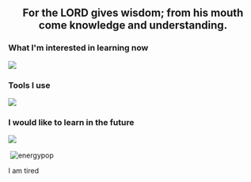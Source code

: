 <h2 align="center">For the LORD gives wisdom; from his mouth come knowledge and understanding. </h2>
<h3 align="left">What I'm interested in learning now</h3>
<p align="left">
      <img src="https://skillicons.dev/icons?i=html,css,js,ts,angular,mysql,nodejs,cs,dotnet" />
</p>

<h3 align="left">Tools I use</h3>
<p align="left">
      <img src="https://skillicons.dev/icons?i=windows,vscode,discord,git,github" />
</p>

<h3 align="left">I would like to learn in the future</h3>
<p align="left">
            <img src="https://skillicons.dev/icons?i=java,php,postgresql,laravel,react,spring"/>
</p>
<p>&nbsp;<img align="center" src="https://github-readme-stats.vercel.app/api?username=energypop&show_icons=true&locale=en" alt="energypop" /></p>

<p>I am tired </p>
